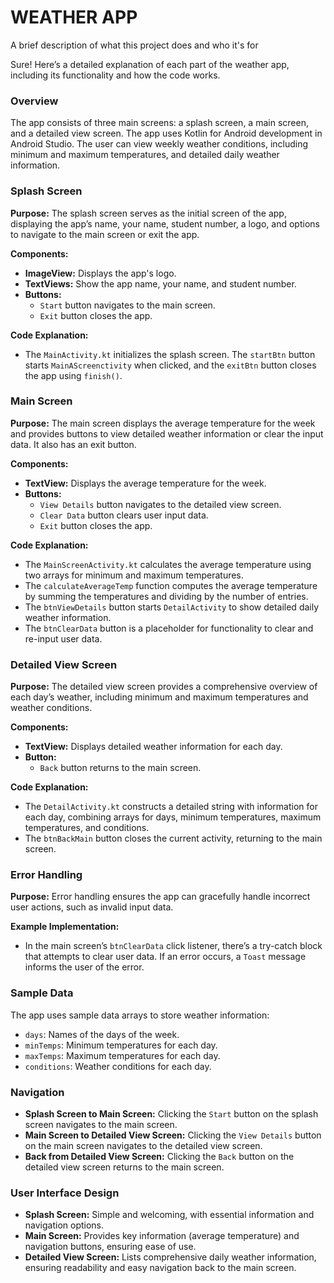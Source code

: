 
# WEATHER APP

A brief description of what this project does and who it's for

Sure! Here’s a detailed explanation of each part of the weather app, including its functionality and how the code works.

### Overview

The app consists of three main screens: a splash screen, a main screen, and a detailed view screen. The app uses Kotlin for Android development in Android Studio. The user can view weekly weather conditions, including minimum and maximum temperatures, and detailed daily weather information.

### Splash Screen

**Purpose:**
The splash screen serves as the initial screen of the app, displaying the app’s name, your name, student number, a logo, and options to navigate to the main screen or exit the app.

**Components:**
- **ImageView:** Displays the app's logo.
- **TextViews:** Show the app name, your name, and student number.
- **Buttons:** 
  - `Start` button navigates to the main screen.
  - `Exit` button closes the app.

**Code Explanation:**
- The `MainActivity.kt` initializes the splash screen. The `startBtn` button starts `MainAScreenctivity` when clicked, and the `exitBtn` button closes the app using `finish()`.

### Main Screen

**Purpose:**
The main screen displays the average temperature for the week and provides buttons to view detailed weather information or clear the input data. It also has an exit button.

**Components:**
- **TextView:** Displays the average temperature for the week.
- **Buttons:** 
  - `View Details` button navigates to the detailed view screen.
  - `Clear Data` button clears user input data.
  - `Exit` button closes the app.

**Code Explanation:**
- The `MainScreenActivity.kt` calculates the average temperature using two arrays for minimum and maximum temperatures.
- The `calculateAverageTemp` function computes the average temperature by summing the temperatures and dividing by the number of entries.
- The `btnViewDetails` button starts `DetailActivity` to show detailed daily weather information.
- The `btnClearData` button is a placeholder for functionality to clear and re-input user data.

### Detailed View Screen

**Purpose:**
The detailed view screen provides a comprehensive overview of each day’s weather, including minimum and maximum temperatures and weather conditions.

**Components:**
- **TextView:** Displays detailed weather information for each day.
- **Button:** 
  - `Back` button returns to the main screen.

**Code Explanation:**
- The `DetailActivity.kt` constructs a detailed string with information for each day, combining arrays for days, minimum temperatures, maximum temperatures, and conditions.
- The `btnBackMain` button closes the current activity, returning to the main screen.

### Error Handling

**Purpose:**
Error handling ensures the app can gracefully handle incorrect user actions, such as invalid input data.

**Example Implementation:**
- In the main screen’s `btnClearData` click listener, there’s a try-catch block that attempts to clear user data. If an error occurs, a `Toast` message informs the user of the error.

### Sample Data

The app uses sample data arrays to store weather information:
- `days`: Names of the days of the week.
- `minTemps`: Minimum temperatures for each day.
- `maxTemps`: Maximum temperatures for each day.
- `conditions`: Weather conditions for each day.

### Navigation

- **Splash Screen to Main Screen:** Clicking the `Start` button on the splash screen navigates to the main screen.
- **Main Screen to Detailed View Screen:** Clicking the `View Details` button on the main screen navigates to the detailed view screen.
- **Back from Detailed View Screen:** Clicking the `Back` button on the detailed view screen returns to the main screen.

### User Interface Design

- **Splash Screen:** Simple and welcoming, with essential information and navigation options.
- **Main Screen:** Provides key information (average temperature) and navigation buttons, ensuring ease of use.
- **Detailed View Screen:** Lists comprehensive daily weather information, ensuring readability and easy navigation back to the main screen.
